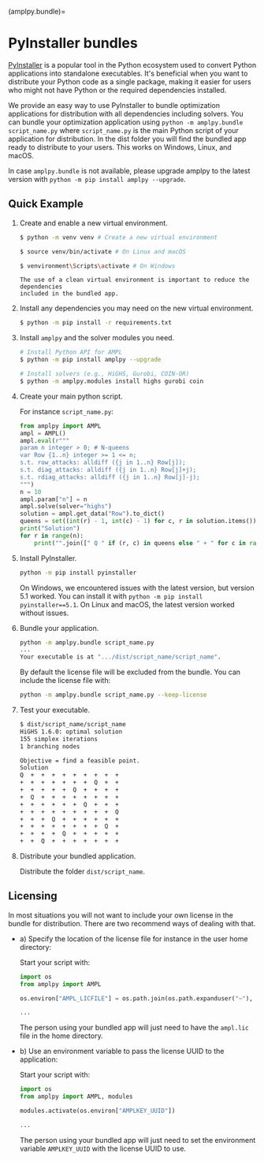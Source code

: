 (amplpy.bundle)=
# PyInstaller bundles

[PyInstaller](https://pyinstaller.org/) is a popular tool in the Python ecosystem used to convert Python applications into standalone executables. It's beneficial when you want to distribute your Python code as a single package, making it easier for users who might not have Python or the required dependencies installed.

We provide an easy way to use PyInstaller to bundle
optimization applications for distribution with
all dependencies including solvers. You can bundle your optimization application using
`python -m amplpy.bundle script_name.py` where `script_name.py` is the main Python script of your application for distribution. In the dist folder you will find the bundled app ready to distribute to your users. This works on Windows, Linux, and macOS.

In case `amplpy.bundle` is not available, please upgrade amplpy to the latest version with `python -m pip install amplpy --upgrade`.

## Quick Example

1) Create and enable a new virtual environment.
  
	```bash
	$ python -m venv venv # Create a new virtual environment

	$ source venv/bin/activate # On Linux and macOS

	$ venvironment\Scripts\activate # On Windows
	```

	```{note}
	The use of a clean virtual environment is important to reduce the dependencies
	included in the bundled app.
	```

2) Install any dependencies you may need on the new virtual environment.

	```bash
	$ python -m pip install -r requirements.txt
	```

3) Install `amplpy` and the solver modules you need.

	```bash
	# Install Python API for AMPL
	$ python -m pip install amplpy --upgrade

	# Install solvers (e.g., HiGHS, Gurobi, COIN-OR)
	$ python -m amplpy.modules install highs gurobi coin
	```

4) Create your main python script.

	For instance `script_name.py`:
	```python
	from amplpy import AMPL
	ampl = AMPL()
	ampl.eval(r"""
	param n integer > 0; # N-queens
	var Row {1..n} integer >= 1 <= n;
	s.t. row_attacks: alldiff ({j in 1..n} Row[j]);
	s.t. diag_attacks: alldiff ({j in 1..n} Row[j]+j);
	s.t. rdiag_attacks: alldiff ({j in 1..n} Row[j]-j);
	""")
	n = 10
	ampl.param["n"] = n
	ampl.solve(solver="highs")
	solution = ampl.get_data("Row").to_dict()
	queens = set((int(r) - 1, int(c) - 1) for c, r in solution.items())
	print("Solution")
	for r in range(n):
		print("".join([" Q " if (r, c) in queens else " + " for c in range(n)]))
	```

5) Install PyInstaller.

	```bash
	python -m pip install pyinstaller
	```
	On Windows, we encountered issues with the latest version, but version 5.1 worked.
	You can install it with `python -m pip install pyinstaller==5.1`. On Linux and macOS,
	the latest version worked without issues.

6) Bundle your application.

	```bash
	python -m amplpy.bundle script_name.py
	...
	Your executable is at ".../dist/script_name/script_name".
	```

	By default the license file will be excluded from the bundle. You can include
	the license file with:
	```bash
	python -m amplpy.bundle script_name.py --keep-license
	```

7) Test your executable.

	```bash
	$ dist/script_name/script_name
	HiGHS 1.6.0: optimal solution
	155 simplex iterations
	1 branching nodes

	Objective = find a feasible point.
	Solution
	Q  +  +  +  +  +  +  +  +  +
	+  +  +  +  +  +  +  Q  +  +
	+  +  +  +  +  Q  +  +  +  +
	+  Q  +  +  +  +  +  +  +  +
	+  +  +  +  +  +  Q  +  +  +
	+  +  +  +  +  +  +  +  +  Q
	+  +  +  Q  +  +  +  +  +  +
	+  +  +  +  +  +  +  +  Q  +
	+  +  +  +  Q  +  +  +  +  +
	+  +  Q  +  +  +  +  +  +  +
	```

8) Distribute your bundled application.

	Distribute the folder `dist/script_name`.

## Licensing

In most situations you will not want to include your own license in the bundle
for distribution. There are two recommend ways of dealing with that.

- a) Specify the location of the license file for instance in the user home directory:

	Start your script with:
	```python
	import os
	from amplpy import AMPL

	os.environ["AMPL_LICFILE"] = os.path.join(os.path.expanduser("~"), "ampl.lic")

	...
	```
	The person using your bundled app will just need to have the `ampl.lic` file
	in the home directory.

- b) Use an environment variable to pass the license UUID to the application:

	Start your script with:
	```python
	import os
	from amplpy import AMPL, modules

	modules.activate(os.environ["AMPLKEY_UUID"])

	...
	```
	The person using your bundled app will just need to set the environment variable
	`AMPLKEY_UUID` with the license UUID to use.
